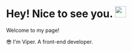 # Hey! Nice to see you. <img src="https://raw.githubusercontent.com/MartinHeinz/MartinHeinz/master/wave.gif" width="30px">

<p>Welcome to my page!</p>
😎 I'm Viper. A front-end developer.


